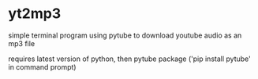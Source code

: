 # yt2mp3
simple terminal program using pytube to download youtube audio as an mp3 file

requires latest version of python, then pytube package ('pip install pytube' in command prompt)
